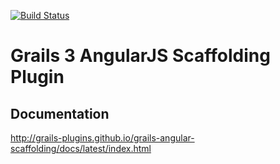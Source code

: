 [![Build Status](https://travis-ci.org/grails-plugins/grails-angular-scaffolding.svg?branch=master)](https://travis-ci.org/grails-plugins/grails-angular-scaffolding)

# Grails 3 AngularJS Scaffolding Plugin

## Documentation

http://grails-plugins.github.io/grails-angular-scaffolding/docs/latest/index.html


